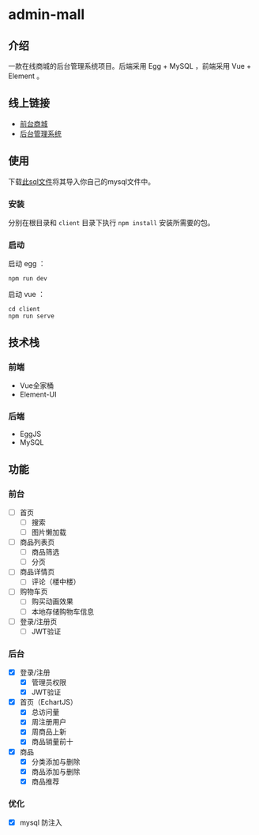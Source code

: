 # admin-mall

## 介绍

一款在线商城的后台管理系统项目。后端采用 Egg + MySQL ，前端采用 Vue + Element 。

## 线上链接

- [前台商城]()
- [后台管理系统](http://mall.evelance.cn/admin)

## 使用

下载[此sql文件](sw-mall.sql)将其导入你自己的mysql文件中。

### 安装

分别在根目录和 `client` 目录下执行 `npm install` 安装所需要的包。

### 启动

启动 egg ：

```shell
npm run dev
```

启动 vue ：

```shell
cd client
npm run serve
```

## 技术栈

### 前端

- Vue全家桶
- Element-UI

### 后端

- EggJS
- MySQL

## 功能

### 前台

- [ ] 首页
  - [ ] 搜索
  - [ ] 图片懒加载
- [ ] 商品列表页
  - [ ] 商品筛选
  - [ ] 分页
- [ ] 商品详情页
  - [ ] 评论（楼中楼）
- [ ] 购物车页
  - [ ] 购买动画效果
  - [ ] 本地存储购物车信息
- [ ] 登录/注册页
  - [ ] JWT验证

### 后台

- [x] 登录/注册
  - [x] 管理员权限
  - [x] JWT验证
- [x] 首页（EchartJS）
  - [x] 总访问量
  - [x] 周注册用户
  - [x] 周商品上新
  - [x] 商品销量前十
- [x] 商品
  - [x] 分类添加与删除
  - [x] 商品添加与删除
  - [x] 商品推荐

### 优化

- [x] mysql 防注入
